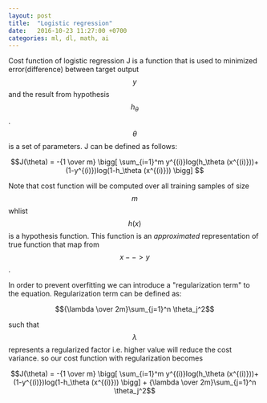 ```yaml
---
layout: post
title:  "Logistic regression"
date:   2016-10-23 11:27:00 +0700
categories: ml, dl, math, ai
---
```


Cost function of logistic regression J is a function that is used to minimized 
error(difference) between target output $$y$$ and the result from hypothesis $$h_\theta$$.
$$\theta$$ is a set of parameters. J can be defined as follows: 

$$J(\theta) = -{1 \over m} \bigg[ \sum_{i=1}^m y^{(i)}log(h_\theta (x^{(i)}))+(1-y^{(i)})log(1-h_\theta (x^{(i)})) \bigg] $$

Note that cost function will be computed over all training samples of size $$m$$ whlist $$h(x)$$ is a hypothesis function.
This function is an *approximated* representation of true function that map from $$x --> y$$.
 
In order to prevent overfitting we can introduce a "regularization term" to the equation.
Regularization term can be defined as:

$${\lambda \over 2m}\sum_{j=1}^n \theta_j^2$$

such that $$\lambda$$ represents a regularized factor i.e. higher value will reduce the cost variance.
so our cost function with regularization becomes

$$J(\theta) = -{1 \over m} \bigg[ \sum_{i=1}^m y^{(i)}log(h_\theta (x^{(i)}))+(1-y^{(i)})log(1-h_\theta (x^{(i)})) \bigg] + {\lambda \over 2m}\sum_{j=1}^n \theta_j^2$$